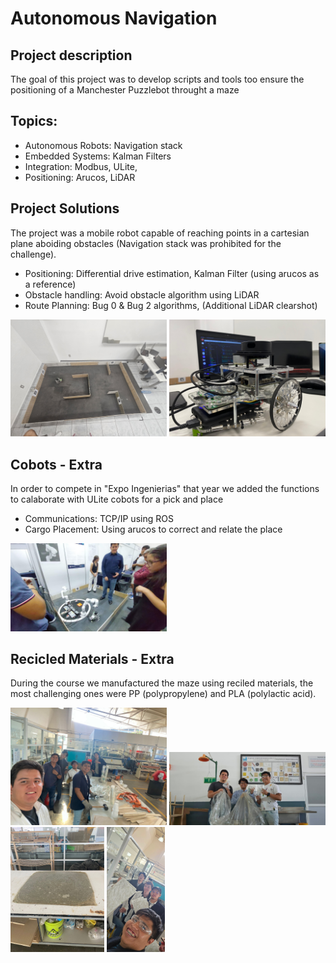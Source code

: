 # Autonomous Navigation 

## Project description

The goal of this project was to develop scripts and tools too ensure the positioning of a Manchester Puzzlebot throught a maze

## Topics:

- Autonomous Robots: Navigation stack 
- Embedded Systems: Kalman Filters
- Integration: Modbus, ULite, 
- Positioning: Arucos, LiDAR

## Project Solutions

The project was a mobile robot capable of reaching points in a cartesian plane aboiding obstacles (Navigation stack was prohibited for the challenge). 

- Positioning: Differential drive estimation, Kalman Filter (using arucos as a reference)
- Obstacle handling: Avoid obstacle algorithm using LiDAR 
- Route Planning: Bug 0 & Bug 2 algorithms, (Additional LiDAR clearshot)

<img src="./images/20240605_172201.jpg" alt="Gripper" width="250"/>
<img src="./images/IMG-20240605-WA0123.jpg" alt="Gripper" width="250"/>

## Cobots - Extra

In order to compete in "Expo Ingenierias" that year we added the functions to calaborate with ULite cobots for a pick and place

- Communications: TCP/IP using ROS 
- Cargo Placement: Using arucos to correct and relate the place

<img src="./images/ULite_cob.jpg" alt="Gripper" width="250"/>

## Recicled Materials - Extra

During the course we manufactured the maze using reciled materials, the most challenging ones were PP (polypropylene) and PLA (polylactic acid). 

<img src="./images/Pista_1.jpg" alt="Gripper" width="250"/>
<img src="./images/Pista_2.jpg" alt="Gripper" width="250"/>
<img src="./images/Pista_3.jpg" alt="Gripper" height="200"/>
<img src="./images/Pista_4.jpg" alt="Gripper" height="200"/>
